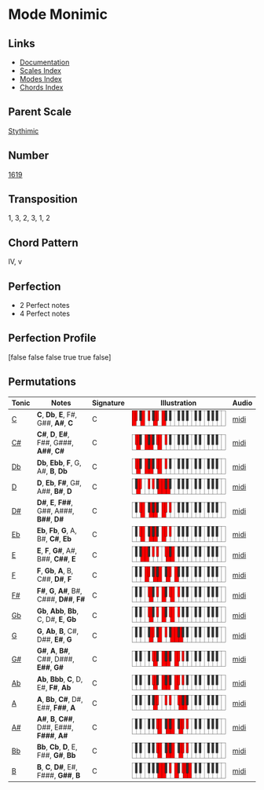 # Mode Monimic

## Links

- [Documentation](README.md)
- [Scales Index](Scales.md)
- [Modes Index](Modes.md)
- [Chords Index](Chords.md)

## Parent Scale

[Stythimic](ScaleStythimic.md)

## Number

[1619](https://ianring.com/musictheory/scales/1619)

## Transposition

1, 3, 2, 3, 1, 2

## Chord Pattern

IV, v

## Perfection

- 2 Perfect notes
- 4 Perfect notes

## Perfection Profile

[false false false true true false]

## Permutations

| Tonic | Notes | Signature | Illustration | Audio |
|-------|-------|-----------|--------------|-------|
| [C](ModeCNaturalMonimic.md) | **C**, **Db**, **E**, F#, G##, **A#**, **C** | C | ![CNaturalMonimic](ModeCNaturalMonimic.png) | [midi](https://github.com/edipermadi/music/blob/main/docs/ModeCNaturalMonimic.mid?raw=true) |
| [C#](ModeCSharpMonimic.md) | **C#**, **D**, **E#**, F##, G###, **A##**, **C#** | C | ![CSharpMonimic](ModeCSharpMonimic.png) | [midi](https://github.com/edipermadi/music/blob/main/docs/ModeCSharpMonimic.mid?raw=true) |
| [Db](ModeDFlatMonimic.md) | **Db**, **Ebb**, **F**, G, A#, **B**, **Db** | C | ![DFlatMonimic](ModeDFlatMonimic.png) | [midi](https://github.com/edipermadi/music/blob/main/docs/ModeDFlatMonimic.mid?raw=true) |
| [D](ModeDNaturalMonimic.md) | **D**, **Eb**, **F#**, G#, A##, **B#**, **D** | C | ![DNaturalMonimic](ModeDNaturalMonimic.png) | [midi](https://github.com/edipermadi/music/blob/main/docs/ModeDNaturalMonimic.mid?raw=true) |
| [D#](ModeDSharpMonimic.md) | **D#**, **E**, **F##**, G##, A###, **B##**, **D#** | C | ![DSharpMonimic](ModeDSharpMonimic.png) | [midi](https://github.com/edipermadi/music/blob/main/docs/ModeDSharpMonimic.mid?raw=true) |
| [Eb](ModeEFlatMonimic.md) | **Eb**, **Fb**, **G**, A, B#, **C#**, **Eb** | C | ![EFlatMonimic](ModeEFlatMonimic.png) | [midi](https://github.com/edipermadi/music/blob/main/docs/ModeEFlatMonimic.mid?raw=true) |
| [E](ModeENaturalMonimic.md) | **E**, **F**, **G#**, A#, B##, **C##**, **E** | C | ![ENaturalMonimic](ModeENaturalMonimic.png) | [midi](https://github.com/edipermadi/music/blob/main/docs/ModeENaturalMonimic.mid?raw=true) |
| [F](ModeFNaturalMonimic.md) | **F**, **Gb**, **A**, B, C##, **D#**, **F** | C | ![FNaturalMonimic](ModeFNaturalMonimic.png) | [midi](https://github.com/edipermadi/music/blob/main/docs/ModeFNaturalMonimic.mid?raw=true) |
| [F#](ModeFSharpMonimic.md) | **F#**, **G**, **A#**, B#, C###, **D##**, **F#** | C | ![FSharpMonimic](ModeFSharpMonimic.png) | [midi](https://github.com/edipermadi/music/blob/main/docs/ModeFSharpMonimic.mid?raw=true) |
| [Gb](ModeGFlatMonimic.md) | **Gb**, **Abb**, **Bb**, C, D#, **E**, **Gb** | C | ![GFlatMonimic](ModeGFlatMonimic.png) | [midi](https://github.com/edipermadi/music/blob/main/docs/ModeGFlatMonimic.mid?raw=true) |
| [G](ModeGNaturalMonimic.md) | **G**, **Ab**, **B**, C#, D##, **E#**, **G** | C | ![GNaturalMonimic](ModeGNaturalMonimic.png) | [midi](https://github.com/edipermadi/music/blob/main/docs/ModeGNaturalMonimic.mid?raw=true) |
| [G#](ModeGSharpMonimic.md) | **G#**, **A**, **B#**, C##, D###, **E##**, **G#** | C | ![GSharpMonimic](ModeGSharpMonimic.png) | [midi](https://github.com/edipermadi/music/blob/main/docs/ModeGSharpMonimic.mid?raw=true) |
| [Ab](ModeAFlatMonimic.md) | **Ab**, **Bbb**, **C**, D, E#, **F#**, **Ab** | C | ![AFlatMonimic](ModeAFlatMonimic.png) | [midi](https://github.com/edipermadi/music/blob/main/docs/ModeAFlatMonimic.mid?raw=true) |
| [A](ModeANaturalMonimic.md) | **A**, **Bb**, **C#**, D#, E##, **F##**, **A** | C | ![ANaturalMonimic](ModeANaturalMonimic.png) | [midi](https://github.com/edipermadi/music/blob/main/docs/ModeANaturalMonimic.mid?raw=true) |
| [A#](ModeASharpMonimic.md) | **A#**, **B**, **C##**, D##, E###, **F###**, **A#** | C | ![ASharpMonimic](ModeASharpMonimic.png) | [midi](https://github.com/edipermadi/music/blob/main/docs/ModeASharpMonimic.mid?raw=true) |
| [Bb](ModeBFlatMonimic.md) | **Bb**, **Cb**, **D**, E, F##, **G#**, **Bb** | C | ![BFlatMonimic](ModeBFlatMonimic.png) | [midi](https://github.com/edipermadi/music/blob/main/docs/ModeBFlatMonimic.mid?raw=true) |
| [B](ModeBNaturalMonimic.md) | **B**, **C**, **D#**, E#, F###, **G##**, **B** | C | ![BNaturalMonimic](ModeBNaturalMonimic.png) | [midi](https://github.com/edipermadi/music/blob/main/docs/ModeBNaturalMonimic.mid?raw=true) |
